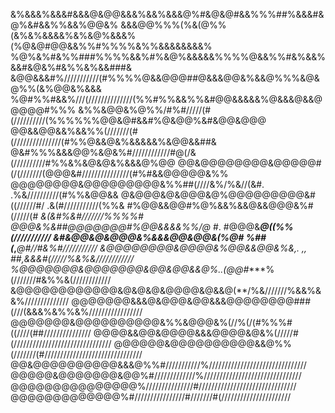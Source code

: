 &%&&&%&&&#&&&@&@@&&&%&&%&&&@%#&@&@#&&%%%##%&&&#&@%&#&&%%&&%@@&%
&&&@@%%%(%&(@%%(&%&%&&&&%&%&@%&&&%(%@&@#@@&&%%#%%%%&%%&&&&&&&&%
%@%&%#&%%###%%%%&&%#%&@%&&&&&%%%%@&&%%#&%&&%&&#&@&%#&%%&%&&###&
&@@&&&#%///////////(#%%%%@&&@@@##@&&&@@&%&&@%%%&@&@%%(&%@@&%&&&
%@#%%#&&%///(//////////////(%%#%%&&%%&#@@&&&&&%@&&&@&&@@@@@#%%%
&%%&@@&%@%%/#%#/////(#(//////////(%%%%%%@@&@#&&#%@&@@%&#&@@&@@@
@@&&@@&&%&&%%(///////(#(///////////////(#%%@&&@&%&&&&&%&@@&&##&
@&#%%%&&&@@%&@&%#////////////#@(/&(//////////#%%&%&@&@&%&&&@%@@
@@&@@@@@@@@&@@@@@#(/(///////(@@@&#///////////////(#%#&&@@@@@&%%
@@@@@@@@&@@@@@@@@@&%%##(////&%/%&//(&#.  .%&//////////(#%%&@@&&
@&@@@&@&@@@&@%@@@@@@@@@&#((//////#/         .&(#///////////(%%&
#%@@&&@@#%@%&&%&&@&&@@@&%#(/////(#         *&(&#%&#///////%%%%#
@@@&%&##@@@@@@@#%@@&&&&%%/@*     #.   #@@@&***@((%%(///////////
&#&@@&@&@@@&%&&&@@&@@&(%@#        %##(*,****@#//#&%#///////////
&@@@@@@@@&@@@@&%@@&&@@&%&,.  ,,  ##*,&&&#(/////%&%&////////////
%@@@@@@@&@@@@@@@&@@&@@&&@%..(@@#****%(///////#&%%&(////////////
&@@@@@@@@@@@@&@&@&@&@@@@&@&&@(**/%&///////%&&%&&%//////////////
@@@@@@@&&&@&@@@&@@&&&@@@@@@@@###(///(&&&%&%%&%/////////////////
@@@@@@@&@@@@@@@@@@&%%&@@@&%(//%(/(#%%%#((////(##///////////////
@@@@&&@@&@@@@&&&@@@@&@&%(/////#(///////////////////////////////
@@@@@@&@@@@@@@@@@&&@%%(///////(#///////////////////////////////
@@&@@@@@@@@@@&&&@%%#///////////%///////////////////////////////
@@@@@&@@@@@@@&@@%#/////////////%///////////////////////////////
@@@@@@@@@@@@@@@%///////////////#///////////////////////////////
@@@@@@@@@@@@@%#////////////////#///////#(//////////////////////
